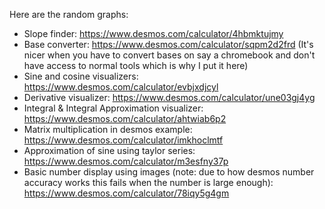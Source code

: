 Here are the random graphs: <br/>
- Slope finder: https://www.desmos.com/calculator/4hbmktujmy
- Base converter: https://www.desmos.com/calculator/sqpm2d2frd (It's nicer when you have to convert bases on say a chromebook and don't have access to normal tools which is why I put it here)
- Sine and cosine visualizers: https://www.desmos.com/calculator/evbjxdjcyl
- Derivative visualizer: https://www.desmos.com/calculator/une03gj4yg
- Integral & Integral Approximation visualizer: https://www.desmos.com/calculator/ahtwiab6p2
- Matrix multiplication in desmos example: https://www.desmos.com/calculator/imkhoclmtf
- Approximation of sine using taylor series: https://www.desmos.com/calculator/m3esfny37p
- Basic number display using images (note: due to how desmos number accuracy works this fails when the number is large enough): https://www.desmos.com/calculator/78iqy5g4gm
